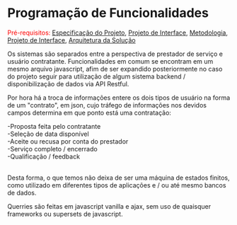 # Programação de Funcionalidades

<span style="color:red">Pré-requisitos: <a href="2-Especificação do Projeto.md"> Especificação do Projeto</a></span>, <a href="3-Projeto de Interface.md"> Projeto de Interface</a>, <a href="4-Metodologia.md"> Metodologia</a>, <a href="3-Projeto de Interface.md"> Projeto de Interface</a>, <a href="5-Arquitetura da Solução.md"> Arquitetura da Solução</a>
<br>
<p>
Os sistemas são separados entre a perspectiva de prestador de serviço e usuário contratante. Funcionalidades em comum se encontram em um mesmo arquivo javascript, afim de ser expandido posteriormente no caso do projeto seguir para utilização de algum sistema backend / disponibilização de dados via API Restful.</p>
<p>Por hora há a troca de informações entere os dois tipos de usuário na forma de um "contrato", em json, cujo tráfego de informações nos devidos campos determina em que ponto está uma contratação:</p>
-Proposta feita pelo contratante<br>
-Seleção de data disponível<br>
-Aceite ou recusa por conta do prestador<br>
-Serviço completo / encerrado<br>
-Qualificação / feedback<br>
<br>
<p>Desta forma, o que temos não deixa de ser uma máquina de estados finitos, como utilizado em diferentes tipos de aplicações e / ou até mesmo bancos de dados.</p>
Querries são feitas em javascript vanilla e ajax, sem uso de quaisquer frameworks ou supersets de javascript.
